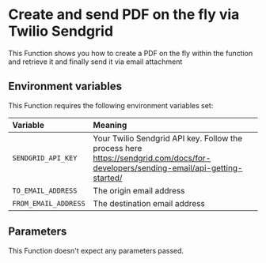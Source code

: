 # Create and send PDF on the fly via Twilio Sendgrid

This Function shows you how to create a PDF on the fly within the function and retrieve it and finally send it via email attachment


## Environment variables

This Function requires the following environment variables set:

| Variable           | Meaning                                                                           
| :----------------- | :-------------------------------------------------------------------------------- |
| `SENDGRID_API_KEY` | Your Twilio Sendgrid API key. Follow the process here https://sendgrid.com/docs/for-developers/sending-email/api-getting-started/                                                                          
| `TO_EMAIL_ADDRESS` |  The origin email address                                                         
| `FROM_EMAIL_ADDRESS`| The destination email address                                                    

## Parameters

This Function doesn't expect any parameters passed.

